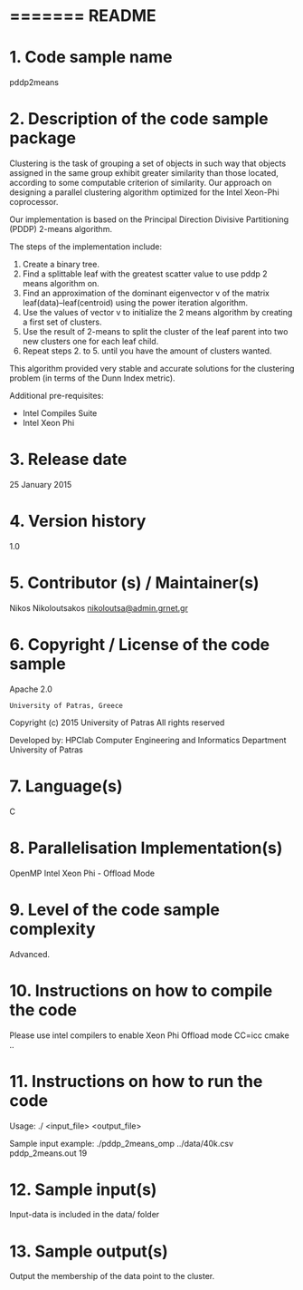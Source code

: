 =======
README
=======

# 1. Code sample name
pddp2means

# 2. Description of the code sample package
Clustering is the task of grouping a set of objects in such way
that objects assigned in the same group exhibit greater similarity
than those located, according to some computable criterion of
similarity. Our approach on designing a parallel clustering algorithm optimized for the Intel Xeon-Phi
coprocessor.

Our implementation is based on the Principal Direction Divisive Partitioning (PDDP) 2-means algorithm. 

The steps of the implementation include:

1. Create a binary tree.
2. Find a splittable leaf with the greatest scatter value to use pddp 2 means algorithm on.
3. Find an approximation of the dominant eigenvector v of the matrix leaf(data)–leaf(centroid) using the power iteration algorithm.
4. Use the values of vector v to initialize the 2 means algorithm by creating a first set of clusters.
5. Use the result of 2-means to split the cluster of the leaf parent into two new clusters one for each leaf child.
6. Repeat steps 2. to 5. until you have the amount of clusters wanted.

This algorithm provided very stable and accurate solutions for the clustering problem (in terms of the Dunn Index metric).

Additional pre-requisites:
* Intel Compiles Suite
* Intel Xeon Phi

# 3. Release date
25 January 2015

# 4. Version history 
1.0

# 5. Contributor (s) / Maintainer(s) 
Nikos Nikoloutsakos <nikoloutsa@admin.grnet.gr>

# 6. Copyright / License of the code sample
Apache 2.0

    University of Patras, Greece
Copyright (c) 2015 University of Patras
    All rights reserved

   Developed by: HPClab 
Computer Engineering and Informatics Department
    University of Patras

# 7. Language(s) 
C

# 8. Parallelisation Implementation(s)
OpenMP
Intel Xeon Phi - Offload Mode

# 9. Level of the code sample complexity 
Advanced.

# 10. Instructions on how to compile the code
Please use intel compilers to enable Xeon Phi Offload mode
CC=icc cmake ..

# 11. Instructions on how to run the code
Usage:
./<exe> <input_file> <output_file> <clusters>

Sample input example:
./pddp_2means_omp ../data/40k.csv pddp_2means.out 19

# 12. Sample input(s)
Input-data is included in the data/ folder

# 13. Sample output(s)
Output the membership of the data point to the cluster.
